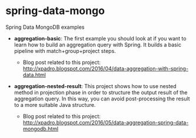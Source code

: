 # spring-data-mongo
Spring Data MongoDB examples


- <b>aggregation-basic</b>: The first example you should look at if you want to learn how to build an aggregation query with Spring. It builds a basic pipeline with match+group+project steps.

  - Blog post related to this project:
  http://xpadro.blogspot.com/2016/04/data-aggregation-with-spring-data.html


- <b>aggregation-nested-result</b>: This project shows how to use nested method in projection phase in order to structure the output result of the aggregation query. In this way, you can avoid post-processing the result to a more suitable Java structure.

  - Blog post related to this project:
  http://xpadro.blogspot.com/2016/05/data-aggregation-spring-data-mongodb.html
